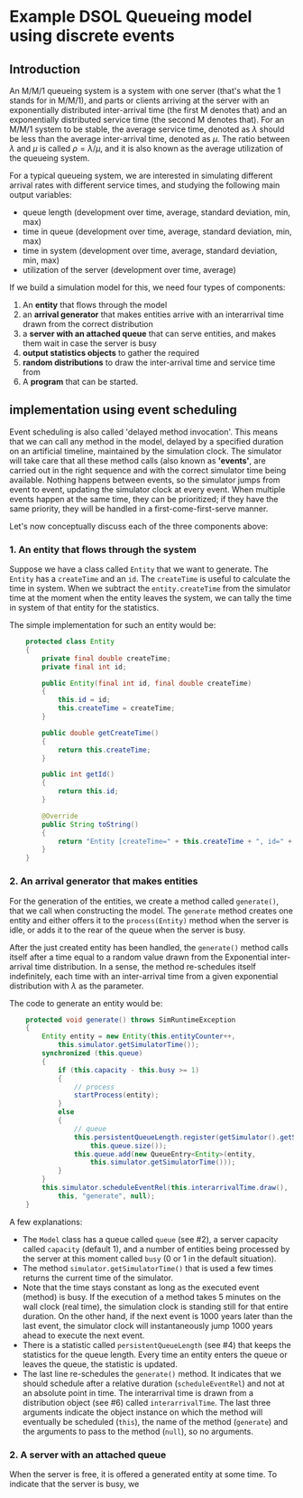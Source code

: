 # Example DSOL Queueing model using discrete events

## Introduction
An M/M/1 queueing system is a system with one server (that's what the 1 stands for in M/M/1), and parts or clients arriving at the server with an exponentially distributed inter-arrival time (the first M denotes that) and an exponentially distributed service time (the second M denotes that). 
For an M/M/1 system to be stable, the average service time, denoted as $\lambda$ should be less than the average inter-arrival time, denoted as $\mu$. The ratio between $\lambda$ and $\mu$ is called $\rho = \lambda / \mu$, and it is also known as the average utilization of the queueing system. 

For a typical queueing system, we are interested in simulating different arrival rates with different service times, and studying the following main output variables:
- queue length (development over time, average, standard deviation, min, max)
- time in queue (development over time, average, standard deviation, min, max)
- time in system (development over time, average, standard deviation, min, max)
- utilization of the server (development over time, average)

If we build a simulation model for this, we need four types of components:
1. An **entity** that flows through the model
2. an **arrival generator** that makes entities arrive with an interarrival time drawn from the correct distribution
3. a **server with an attached queue** that can serve entities, and makes them wait in case the server is busy
4. **output statistics objects** to gather the required 
5. **random distributions** to draw the inter-arrival time and service time from
6. A **program** that can be started.


## implementation using event scheduling
Event scheduling is also called 'delayed method invocation'. This means that we can call any method in the model, delayed by a specified duration on an artificial timeline, maintained by the simulation clock. The simulator will take care that all these method calls (also known as **'events'**, are carried out in the right sequence and with the correct simulator time being available. Nothing happens between events, so the simulator jumps from event to event, updating the simulator clock at every event. When multiple events happen at the same time, they can be prioritized; if they have the same priority, they will be handled in a first-come-first-serve manner.

Let's now conceptually discuss each of the three components above:


### 1. An entity that flows through the system
Suppose we have a class called `Entity` that we want to generate. The `Entity` has a `createTime` and an `id`. The `createTime` is useful to calculate the time in system. When we subtract the `entity.createTime` from the simulator time at the moment when the entity leaves the system, we can tally the time in system of that entity for the statistics. 

The simple implementation for such an entity would be:

```java
    protected class Entity
    {
        private final double createTime;
        private final int id;

        public Entity(final int id, final double createTime)
        {
            this.id = id;
            this.createTime = createTime;
        }

        public double getCreateTime() 
        {
            return this.createTime;
        }

        public int getId()
        {
            return this.id;
        }

        @Override
        public String toString()
        {
            return "Entity [createTime=" + this.createTime + ", id=" + this.id + "]";
        }
    }
```


### 2. An arrival generator that makes entities
For the generation of the entities, we create a method called `generate()`, that we call when constructing the model. The `generate` method creates one entity and either offers it to the `process(Entity)` method when the server is idle, or adds it to the rear of the queue when the server is busy. 

After the just created entity has been handled, the `generate()` method calls itself after a time equal to a random value drawn from the Exponential inter-arrival time distribution. In a sense, the method re-schedules itself indefinitely, each time with an inter-arrival time from a given exponential distribution with $\lambda$ as the parameter.

The code to generate an entity would be:

```java
    protected void generate() throws SimRuntimeException
    {
        Entity entity = new Entity(this.entityCounter++, 
            this.simulator.getSimulatorTime());
        synchronized (this.queue)
        {
            if (this.capacity - this.busy >= 1)
            {
                // process
                startProcess(entity);
            }
            else
            {
                // queue
                this.persistentQueueLength.register(getSimulator().getSimulatorTime(),
                    this.queue.size());
                this.queue.add(new QueueEntry<Entity>(entity, 
                    this.simulator.getSimulatorTime()));
            }
        }
        this.simulator.scheduleEventRel(this.interarrivalTime.draw(), 
            this, "generate", null);
    }
```

A few explanations:
- The `Model` class has a queue called `queue` (see #2), a server capacity called `capacity` (default 1), and a number of entities being processed by the server at this moment called `busy` (0 or 1 in the default situation).
- The method `simulator.getSimulatorTime()` that is used a few times returns the current time of the simulator.
- Note that the time stays constant as long as the executed event (method) is busy. If the execution of a method takes 5 minutes on the wall clock (real time), the simulation clock is standing still for that entire duration. On the other hand, if the next event is 1000 years later than the last event, the simulator clock will instantaneously jump 1000 years ahead to execute the next event.
- There is a statistic called `persistentQueueLength` (see #4) that keeps the statistics for the queue length. Every time an entity enters the queue or leaves the queue, the statistic is updated.
- The last line re-schedules the `generate()` method. It indicates that we should schedule after a relative duration (`scheduleEventRel`) and not at an absolute point in time. The interarrival time is drawn from a distribution object (see #6) called `interarrivalTime`. The last three arguments indicate the object instance on which the method will eventually be scheduled (`this`), the name of the method (`generate`) and the arguments to pass to the method (`null`), so no arguments.


### 2. A server with an attached queue
When the server is free, it is offered a generated entity at some time. To indicate that the server is busy, we 